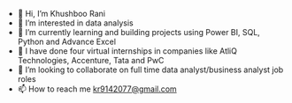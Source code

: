 - 👋 Hi, I’m Khushboo Rani
- 👀 I’m interested in data analysis
- 🌱 I’m currently learning and building projects using Power BI, SQL, Python and Advance Excel
- 📘 I have done four virtual internships in companies like AtliQ Technologies, Accenture, Tata and PwC
- 💞️ I’m looking to collaborate on full time data analyst/business analyst job roles
- 📫 How to reach me kr9142077@gmail.com

<!---
kr914/kr914 is a ✨ special ✨ repository because its `README.md` (this file) appears on your GitHub profile.
You can click the Preview link to take a look at your changes.
--->

